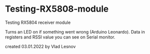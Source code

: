 # Testing-RX5808-module
  Testing RX5804 receiver module

  Turns an LED on if something went wrong (Arduino Leonardo).
  Data in registers and RSSI value you can see on Serial monitor.

  created 03.01.2022 
  by Vlad Lesnov
